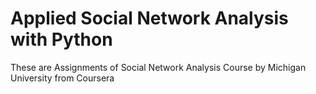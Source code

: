# Applied Social Network Analysis with Python
These are Assignments of Social Network Analysis Course by Michigan University from Coursera
